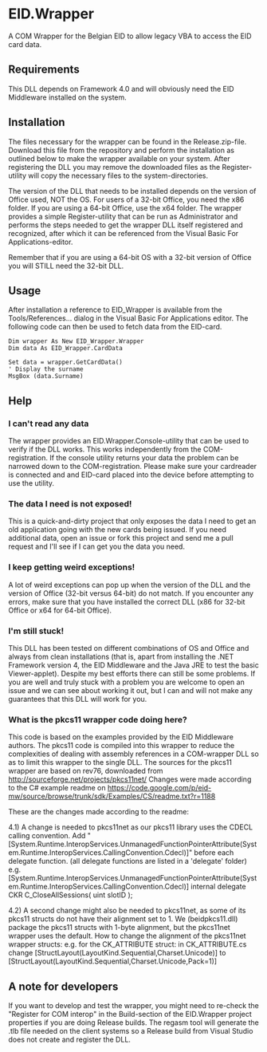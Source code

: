 # EID.Wrapper
A COM Wrapper for the Belgian EID to allow legacy VBA to access the EID card data.

## Requirements
This DLL depends on Framework 4.0 and will obviously need the EID Middleware installed on the system.

## Installation
The files necessary for the wrapper can be found in the Release.zip-file. Download this file from the repository and perform the installation as outlined below to make the wrapper available on your system. After registering the DLL you may remove the downloaded files as the Register-utility will copy the necessary files to the system-directories.

The version of the DLL that needs to be installed depends on the version of Office used, NOT the OS. For users of a 32-bit Office, you need the x86 folder. If you are using a 64-bit Office, use the x64 folder. The wrapper provides a simple Register-utility that can be run as Administrator and performs the steps needed to get the wrapper DLL itself registered and recognized, after which it can be referenced from the Visual Basic For Applications-editor.

Remember that if you are using a 64-bit OS with a 32-bit version of Office you will STILL need the 32-bit DLL. 

## Usage
After installation a reference to EID_Wrapper is available from the Tools/References... dialog in the Visual Basic For Applications editor. The following code can then be used to fetch data from the EID-card.

```
Dim wrapper As New EID_Wrapper.Wrapper
Dim data As EID_Wrapper.CardData

Set data = wrapper.GetCardData()
' Display the surname
MsgBox (data.Surname)
```

## Help

### I can't read any data
The wrapper provides an EID.Wrapper.Console-utility that can be used to verify if the DLL works. This works independently from the COM-registration. If the console utility returns your data the problem can be narrowed down to the COM-registration. Please make sure your cardreader is connected and and EID-card placed into the device before attempting to use the utility.

### The data I need is not exposed!
This is a quick-and-dirty project that only exposes the data I need to get an old application going with the new cards being issued. If you need additional data, open an issue or fork this project and send me a pull request and I'll see if I can get you the data you need.

### I keep getting weird exceptions!
A lot of weird exceptions can pop up when the version of the DLL and the version of Office (32-bit versus 64-bit) do not match. If you encounter any errors, make sure that you have installed the correct DLL (x86 for 32-bit Office or x64 for 64-bit Office).

### I'm still stuck!
This DLL has been tested on different combinations of OS and Office and always from clean installations (that is, apart from installing the .NET Framework version 4, the EID Middleware and the Java JRE to test the basic Viewer-applet). Despite my best efforts there can still be some problems. If you are well and truly stuck with a problem you are welcome to open an issue and we can see about working it out, but I can and will not make any guarantees that this DLL will work for you.

### What is the pkcs11 wrapper code doing here?
This code is based on the examples provided by the EID Middleware authors. The pkcs11 code is compiled into this wrapper to reduce the complexities of dealing with assembly references in a COM-wrapper DLL so as to limit this wrapper to the single DLL. The sources for the pkcs11 wrapper are based on rev76, downloaded from http://sourceforge.net/projects/pkcs11net/ Changes were made according to the C# example readme on https://code.google.com/p/eid-mw/source/browse/trunk/sdk/Examples/CS/readme.txt?r=1188

These are the changes made according to the readme:

4.1) A change is needed to pkcs11net as our pkcs11 library uses the CDECL calling convention. Add "[System.Runtime.InteropServices.UnmanagedFunctionPointerAttribute(System.Runtime.InteropServices.CallingConvention.Cdecl)]"
before each delegate function. (all delegate functions are listed in a 'delegate' folder) e.g.
[System.Runtime.InteropServices.UnmanagedFunctionPointerAttribute(System.Runtime.InteropServices.CallingConvention.Cdecl)]
internal delegate CKR C_CloseAllSessions(
uint slotID
);

4.2) A second change might also be needed to pkcs11net, as some of its pkcs11 structs do not have their alignment set to 1. We (beidpkcs11.dll) package the pkcs11 structs with 1-byte alignment, but the pkcs11net wrapper uses the default. How to change the alignment of the pkcs11net wrapper structs: e.g. for the CK_ATTRIBUTE struct: in CK_ATTRIBUTE.cs change [StructLayout(LayoutKind.Sequential,Charset.Unicode)] to [StructLayout(LayoutKind.Sequential,Charset.Unicode,Pack=1)]

## A note for developers
If you want to develop and test the wrapper, you might need to re-check the "Register for COM interop" in the Build-section of the EID.Wrapper project properties if you are doing Release builds. The regasm tool will generate the .tlb file needed on the client systems so a Release build from Visual Studio does not create and register the DLL.
